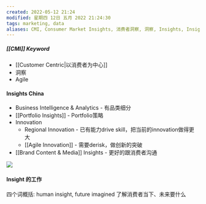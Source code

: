 ```yaml
---
created: 2022-05-12 21:24
modified: 星期四 12日 五月 2022 21:24:30
tags: marketing, data
aliases: CMI, Consumer Market Insights, 消费者洞察, 洞察, Insights, Insight
---
```

##### [[CMI]] Keyword
- [[Customer Centric|以消费者为中心]]
- 洞察
- Agile

#### Insights China 
- Business Intelligence & Analytics - 有品类细分
- [[Portfolio Insights]] - Portfolio策略
- Innovation
	- Regional Innovation - 已有能力drive skill，把当前的innovation做得更大
	- [[Agile Innovation]] - 需要derisk，做创新的突破
- [[Brand Content & Media]] Insights - 更好的跟消费者沟通

![](https://s1.vika.cn/space/2022/05/12/860041d0989b4337bff6d9d992e2c4d4)

#### Insight 的工作
四个词概括: human insight, future imagined
了解消费者当下、未来要什么

